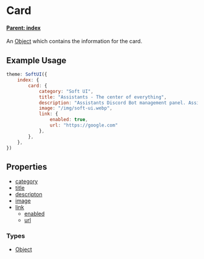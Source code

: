 # Card
#### **[Parent: index](/docs/index/)**
An [Object](https://developer.mozilla.org/en-US/docs/Web/JavaScript/Reference/Global_Objects/Object) which contains the information for the card.

## Example Usage
```js
theme: SoftUI({
    index: {
        card: {
            category: "Soft UI",
            title: "Assistants - The center of everything",
            description: "Assistants Discord Bot management panel. Assistants Bot was created to give others the ability to do what they want. Just.<br>That's an example text.<br><br><b><i>Feel free to use HTML</i></b>",
            image: "/img/soft-ui.webp",
            link: {
                enabled: true,
                url: "https://google.com"
            },
        },
    },
})
```

## Properties
* [category](/docs/index/card/category)
* [title](/docs/index/card/title)
* [descripton](/docs/index/card/description)
* [image](/docs/index/card/image)
* [link](/docs/index/card/link/)
    * [enabled](/docs/index/card/link/enabled)
    * [url](/docs/index/card/link/url)

### Types
- [Object](https://developer.mozilla.org/en-US/docs/Web/JavaScript/Reference/Global_Objects/Object)
